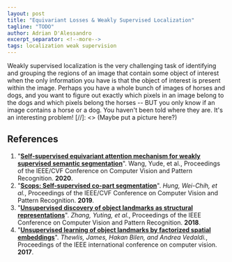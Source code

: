 ```yaml
---
layout: post
title: "Equivariant Losses & Weakly Supervised Localization"
tagline: "TODO"
author: Adrian D'Alessandro
excerpt_separator: <!--more-->
tags: localization weak supervision
---
```


Weakly supervised localization is the very challenging task of identifying and grouping the regions of an image that contain some object of interest when the only information you have is that the object of interest is present within the image. Perhaps you have a whole bunch of images of horses and dogs, and you want to figure out exactly which pixels in an image belong to the dogs and which pixels belong the horses -- BUT you only know if an image contains a horse or a dog. You haven't been told where they are. It's an interesting problem!
[//]: <> (Maybe put a picture here?)


## References
1. "__[Self-supervised equivariant attention mechanism for weakly supervised semantic segmentation](https://openaccess.thecvf.com/content_CVPR_2020/html/Wang_Self-Supervised_Equivariant_Attention_Mechanism_for_Weakly_Supervised_Semantic_Segmentation_CVPR_2020_paper.html)__". Wang, Yude, et al., Proceedings of the IEEE/CVF Conference on Computer Vision and Pattern Recognition. __2020__.
2. "__[Scops: Self-supervised co-part segmentation](https://openaccess.thecvf.com/content_CVPR_2019/html/Hung_SCOPS_Self-Supervised_Co-Part_Segmentation_CVPR_2019_paper.html)__". _Hung, Wei-Chih, et al._, Proceedings of the IEEE/CVF Conference on Computer Vision and Pattern Recognition. __2019__.
3.  "__[Unsupervised discovery of object landmarks as structural representations](https://openaccess.thecvf.com/content_cvpr_2018/html/Zhang_Unsupervised_Discovery_of_CVPR_2018_paper.html)__". _Zhang, Yuting, et al._, Proceedings of the IEEE Conference on Computer Vision and Pattern Recognition. __2018__.
4.  "__[Unsupervised learning of object landmarks by factorized spatial embeddings](https://openaccess.thecvf.com/content_iccv_2017/html/Thewlis_Unsupervised_Learning_of_ICCV_2017_paper.html)__". _Thewlis, James, Hakan Bilen, and Andrea Vedaldi._, Proceedings of the IEEE international conference on computer vision. __2017__.
